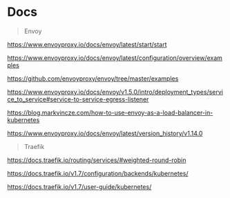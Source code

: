 # Docs

> Envoy

<https://www.envoyproxy.io/docs/envoy/latest/start/start>

<https://www.envoyproxy.io/docs/envoy/latest/configuration/overview/examples>

<https://github.com/envoyproxy/envoy/tree/master/examples>

<https://www.envoyproxy.io/docs/envoy/v1.5.0/intro/deployment_types/service_to_service#service-to-service-egress-listener>

<https://blog.markvincze.com/how-to-use-envoy-as-a-load-balancer-in-kubernetes>

<https://www.envoyproxy.io/docs/envoy/latest/version_history/v1.14.0>

> Traefik

<https://docs.traefik.io/routing/services/#weighted-round-robin>

<https://docs.traefik.io/v1.7/configuration/backends/kubernetes/>

<https://docs.traefik.io/v1.7/user-guide/kubernetes/>
